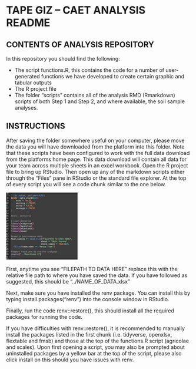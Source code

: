 # TAPE GIZ – CAET ANALYSIS README

## CONTENTS OF ANALYSIS REPOSITORY
In this repository you should find the following:

- The script functions.R, this contains the code for a number of user-generated functions we have developed to create certain graphic and tabular outputs
- The R project file
- The folder “scripts” contains all of the analysis RMD (Rmarkdown) scripts of both Step 1 and Step 2, and where available, the soil sample analyses.

## INSTRUCTIONS

After saving the folder somewhere useful on your computer, please move the data you will have downloaded from the platform into this folder. Note that these scripts have been configured to work with the full data download from the platforms home page. This data download will contain all data for your team across multiple sheets in an excel workbook.
Open the R project file to bring up RStudio. Then open up any of the markdown scripts either through the “Files” pane in RStudio or the standard file explorer.
At the top of every script you will see a code chunk similar to the one below.

![initial_code_chunk](image.png)

First, anytime you see “FILEPATH TO DATA HERE” replace this with  the relative file path to where you have saved the data. If you have followed as suggested, this should be “../NAME_OF_DATA.xlsx”

Next, make sure you have installed the renv package. You can install this by typing install.packages(“renv”) into the console window in RStudio.

Finally, run the code renv::restore(), this should install all the required packages for running the code.

If you have difficulties with renv::restore(), it is recommended to manually install the packages listed in the first chunk (i.e. tidyverse, openxlsx, flextable and fmsb) and those at the top of the functions.R script (agricolae and scales). Upon first opening a script, you may also be prompted about uninstalled packages by a yellow bar at the top of the script, please also click install on this should you have issues with renv.
